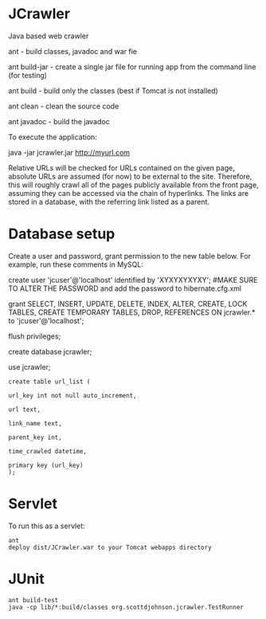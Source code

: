 JCrawler
========

Java based web crawler

ant - build classes, javadoc and war fie

ant build-jar - create a single jar file for running app from the command line (for testing)

ant build - build only the classes (best if Tomcat is not installed)

ant clean - clean the source code

ant javadoc - build the javadoc

To execute the application:

java -jar jcrawler.jar http://myurl.com

Relative URLs will be checked for URLs contained on the given page, absolute URLs are assumed (for now) to be external to the site. Therefore, this will roughly crawl all of the pages publicly available from the front page, assuming they can be accessed via the chain of hyperlinks. The links are stored in a database, with the referring link listed as a parent.

Database setup
========

Create a user and password, grant permission to the new table below. For example, run these comments in MySQL:

create user 'jcuser'@'localhost' identified by 'XYXYXYXYXY'; #MAKE SURE TO ALTER THE PASSWORD and add the password to hibernate.cfg.xml

grant SELECT, INSERT, UPDATE, DELETE, INDEX, ALTER, CREATE, LOCK TABLES, CREATE TEMPORARY TABLES, DROP, REFERENCES ON jcrawler.* to 'jcuser'@'localhost';

flush privileges;

create database jcrawler;

use jcrawler;

	create table url_list (

	url_key int not null auto_increment, 

	url text,

	link_name text,

	parent_key int,

	time_crawled datetime,

	primary key (url_key)
	);

Servlet
========

To run this as a servlet:

	ant
	deploy dist/JCrawler.war to your Tomcat webapps directory

JUnit
========

	ant build-test
	java -cp lib/*:build/classes org.scottdjohnson.jcrawler.TestRunner
